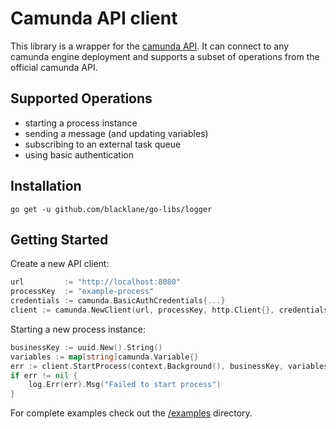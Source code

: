 # Camunda API client

This library is a wrapper for the [camunda API](https://docs.camunda.org/manual/7.15/reference/rest/).
It can connect to any camunda engine deployment and supports a subset of operations from the official camunda API.

## Supported Operations
* starting a process instance
* sending a message (and updating variables)
* subscribing to an external task queue
* using basic authentication

## Installation
```shell
go get -u github.com/blacklane/go-libs/logger
```

## Getting Started

Create a new API client:
```go
url         := "http://localhost:8080"
processKey  := "example-process"
credentials := camunda.BasicAuthCredentials{...}
client := camunda.NewClient(url, processKey, http.Client{}, credentials)
```

Starting a new process instance:
```go
businessKey := uuid.New().String()
variables := map[string]camunda.Variable{}
err := client.StartProcess(context.Background(), businessKey, variables)
if err != nil {
	log.Err(err).Msg("Failed to start process")
}
```

For complete examples check out the [/examples](/examples) directory.
